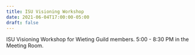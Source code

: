 ```yaml
---
title: ISU Visioning Workshop
date: 2021-06-04T17:00:00-05:00
draft: false
---
```

ISU Visioning Workshop for Wieting Guild members.  5:00 - 8:30 PM in the Meeting Room.
